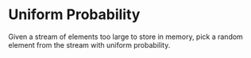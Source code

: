 # Uniform Probability

Given a stream of elements too large to store in memory, pick a random element from the stream with uniform probability.
